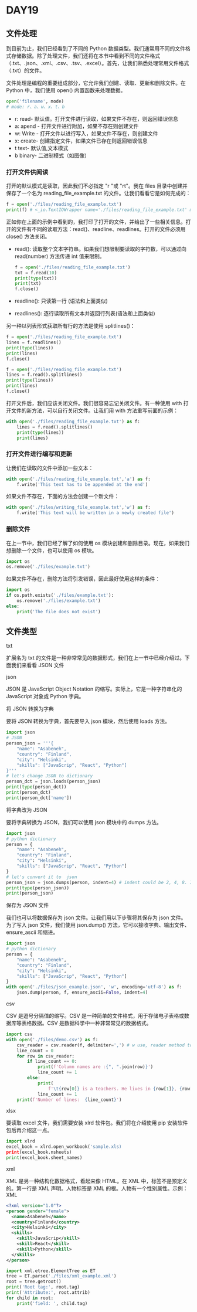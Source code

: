 # DAY19

## 文件处理

到目前为止，我们已经看到了不同的 Python 数据类型。我们通常用不同的文件格式存储数据。除了处理文件，我们还将在本节中看到不同的文件格式（.txt、.json、.xml、.csv、.tsv、.excel）。首先，让我们熟悉处理常用文件格式（.txt）的文件。

文件处理是编程的重要组成部分，它允许我们创建、读取、更新和删除文件。在 Python 中，我们使用 open() 内置函数来处理数据。

```py
open('filename', mode)
# mode: r、a、w、x、t、b 
```

* r: read- 默认值。打开文件进行读取，如果文件不存在，则返回错误信息
* a: apend - 打开文件进行附加，如果不存在则创建文件
* w: Write - 打开文件以进行写入，如果文件不存在，则创建文件
* x: create- 创建指定文件，如果文件已存在则返回错误信息
* t text- 默认值,文本模式
* b binary- 二进制模式（如图像）

### 打开文件供阅读

打开的默认模式是读取，因此我们不必指定 "r "或 "rt"。我在 files 目录中创建并保存了一个名为 reading_file_example.txt 的文件。让我们看看它是如何完成的：

```py
f = open('./files/reading_file_example.txt')
print(f) # <_io.TextIOWrapper name='./files/reading_file_example.txt' mode='r' encoding='UTF-8'>
```

正如你在上面的示例中看到的，我打印了打开的文件，并给出了一些相关信息。打开的文件有不同的读取方法：read()、readline、readlines。打开的文件必须用 close() 方法关闭。

- read(): 读取整个文本字符串。如果我们想限制要读取的字符数，可以通过向 read(number) 方法传递 int 值来限制。

  ```py
  f = open('./files/reading_file_example.txt')
  txt = f.read(10)
  print(type(txt))
  print(txt)
  f.close()
  ```
- readline(): 只读第一行 (语法和上面类似)
- readlines(): 逐行读取所有文本并返回行列表(语法和上面类似)

另一种以列表形式获取所有行的方法是使用 splitlines()：

```py
f = open('./files/reading_file_example.txt')
lines = f.readlines()
print(type(lines))
print(lines)
f.close()

f = open('./files/reading_file_example.txt')
lines = f.read().splitlines()
print(type(lines))
print(lines)
f.close()
```

打开文件后，我们应该关闭文件。我们很容易忘记关闭文件。有一种使用 with 打开文件的新方法，可以自行关闭文件。让我们用 with 方法重写前面的示例：

```py
with open('./files/reading_file_example.txt') as f:
    lines = f.read().splitlines()
    print(type(lines))
    print(lines)
```


### 打开文件进行编写和更新

让我们在读取的文件中添加一些文本：

```py
with open('./files/reading_file_example.txt','a') as f:
    f.write('This text has to be appended at the end')
```

如果文件不存在，下面的方法会创建一个新文件：

```py
with open('./files/writing_file_example.txt','w') as f:
    f.write('This text will be written in a newly created file')
```

### 删除文件

在上一节中，我们已经了解了如何使用 os 模块创建和删除目录。现在，如果我们想删除一个文件，也可以使用 os 模块。

```py
import os
os.remove('./files/example.txt')

```

如果文件不存在，删除方法将引发错误，因此最好使用这样的条件：

```py
import os
if os.path.exists('./files/example.txt'):
    os.remove('./files/example.txt')
else:
    print('The file does not exist')
```

## 文件类型

txt

扩展名为 txt 的文件是一种非常常见的数据形式，我们在上一节中已经介绍过。下面我们来看看 JSON 文件

json

JSON 是 JavaScript Object Notation 的缩写。实际上，它是一种字符串化的 JavaScript 对象或 Python 字典。

将 JSON 转换为字典

要将 JSON 转换为字典，首先要导入 json 模块，然后使用 loads 方法。

```py
import json
# JSON
person_json = '''{
    "name": "Asabeneh",
    "country": "Finland",
    "city": "Helsinki",
    "skills": ["JavaScrip", "React", "Python"]
}'''
# let's change JSON to dictionary
person_dct = json.loads(person_json)
print(type(person_dct))
print(person_dct)
print(person_dct['name'])
```

将字典改为 JSON

要将字典转换为 JSON，我们可以使用 json 模块中的 dumps 方法。

```py
import json
# python dictionary
person = {
    "name": "Asabeneh",
    "country": "Finland",
    "city": "Helsinki",
    "skills": ["JavaScrip", "React", "Python"]
}
# let's convert it to  json
person_json = json.dumps(person, indent=4) # indent could be 2, 4, 8. It beautifies the json
print(type(person_json))
print(person_json)
```

保存为 JSON 文件

我们也可以将数据保存为 json 文件。让我们用以下步骤将其保存为 json 文件。为了写入 json 文件，我们使用 json.dump() 方法，它可以接收字典、输出文件、ensure_ascii 和缩进。

```py
import json
# python dictionary
person = {
    "name": "Asabeneh",
    "country": "Finland",
    "city": "Helsinki",
    "skills": ["JavaScrip", "React", "Python"]
}
with open('./files/json_example.json', 'w', encoding='utf-8') as f:
    json.dump(person, f, ensure_ascii=False, indent=4)
```

csv

CSV 是逗号分隔值的缩写。CSV 是一种简单的文件格式，用于存储电子表格或数据库等表格数据。CSV 是数据科学中一种非常常见的数据格式。

```py
import csv
with open('./files/demo.csv') as f:
    csv_reader = csv.reader(f, delimiter=',') # w use, reader method to read csv
    line_count = 0
    for row in csv_reader:
        if line_count == 0:
            print(f'Column names are :{", ".join(row)}')
            line_count += 1
        else:
            print(
                f'\t{row[0]} is a teachers. He lives in {row[1]}, {row[2]}.')
            line_count += 1
    print(f'Number of lines:  {line_count}')
```

xlsx

要读取 excel 文件，我们需要安装 xlrd 软件包。我们将在介绍使用 pip 安装软件包后再介绍这一点。

```py
import xlrd
excel_book = xlrd.open_workbook('sample.xls)
print(excel_book.nsheets)
print(excel_book.sheet_names)
```

xml

XML 是另一种结构化数据格式，看起来像 HTML。在 XML 中，标签不是预定义的。第一行是 XML 声明。人物标签是 XML 的根。人物有一个性别属性。示例：XML

```xml
<?xml version="1.0"?>
<person gender="female">
  <name>Asabeneh</name>
  <country>Finland</country>
  <city>Helsinki</city>
  <skills>
    <skill>JavaScrip</skill>
    <skill>React</skill>
    <skill>Python</skill>
  </skills>
</person>
```

```py
import xml.etree.ElementTree as ET
tree = ET.parse('./files/xml_example.xml')
root = tree.getroot()
print('Root tag:', root.tag)
print('Attribute:', root.attrib)
for child in root:
    print('field: ', child.tag)
```
